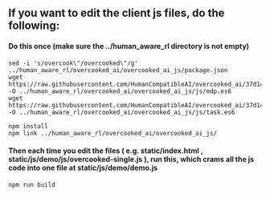 ## If you want to edit the client js files, do the following:

#### Do this once (make sure the ../human_aware_rl directory is not empty)
    sed -i 's/overcook\"/overcooked\"/g' ../human_aware_rl/overcooked_ai/overcooked_ai_js/package.json
    wget https://raw.githubusercontent.com/HumanCompatibleAI/overcooked_ai/37d14dd48ae93ad0363610a0a370221c47a79eb2/overcooked_ai_js/js/mdp.es6 -O ../human_aware_rl/overcooked_ai/overcooked_ai_js/js/mdp.es6
    wget https://raw.githubusercontent.com/HumanCompatibleAI/overcooked_ai/37d14dd48ae93ad0363610a0a370221c47a79eb2/overcooked_ai_js/js/task.es6 -O ../human_aware_rl/overcooked_ai/overcooked_ai_js/js/task.es6

    npm install
    npm link ../human_aware_rl/overcooked_ai/overcooked_ai_js/

#### Then each time you edit the files ( e.g. static/index.html , static/js/demo/js/overcooked-single.js ), run this, which crams all the js code into one file at static/js/demo/demo.js
    npm run build
